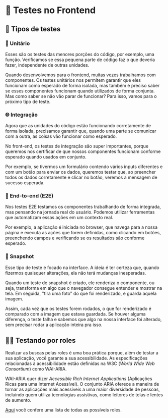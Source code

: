 # 🧪 Testes no Frontend

## 📝 Tipos de testes

### 🔬 Unitário

Esses são os testes das menores porções do código, por exemplo, uma 
função. Verificamos se essa pequena parte de código faz o que deveria 
fazer, independente de outras unidades.

Quando desenvolvemos para o frontend, muitas vezes trabalhamos com 
componentes. Os testes unitários nos permitem garantir que eles 
funcionam como esperado de forma isolada, mas também é preciso saber 
se esses componentes funcionam quando utilizados de forma conjunta. 
Mas como saber se não vão parar de funcionar? Para isso, vamos para o 
próximo tipo de teste.

### 🌐 Integração

Agora que as unidades do código estão funcionando corretamente de forma 
isolada, precisamos garantir que, quando uma parte se comunicar com a 
outra, as coisas vão funcionar como esperado.

No front-end, os testes de integração são super importantes, porque 
queremos nos certificar de que nossos componentes funcionam conforme 
esperado quando usados em conjunto.

Por exemplo, se tivermos um formulário contendo vários inputs 
diferentes e com um botão para enviar os dados, queremos testar que, 
ao preencher todos os dados corretamente e clicar no botão, veremos a 
mensagem de sucesso esperada.

### 📡 End-to-end (E2E)

Nos testes E2E testamos os componentes trabalhando de forma integrada, 
mas pensando na jornada real do usuário. Podemos utilizar ferramentas 
que automatizam essas ações em um contexto real. 

Por exemplo, a aplicação é iniciada no browser, que navega para a 
nossa página e executa as ações que forem definidas, como clicando em 
botões, preenchendo campos e verificando se os resultados são conforme 
esperado.

### 📸 Snapshot

Esse tipo de teste é focado na interface. A ideia é ter certeza que, 
quando fizermos quaisquer alterações, ela não terá mudanças inesperadas.

Quando um teste de snapshot é criado, ele renderiza o componente, ou
seja, transforma em algo que o navegador consegue entender e mostrar 
na tela. Em seguida, "tira uma foto" do que foi renderizado, e guarda 
aquela imagem. 

Assim, cada vez que os testes forem rodados, o que for renderizado é 
comparado com a imagem que estava guardada. Se houver alguma diferença, 
o teste falha e sabemos que algo na nossa interface foi alterado, sem 
precisar rodar a aplicação inteira pra isso.

## 👩‍💻 Testando por roles

Realizar as buscas pelas roles é uma boa prática porque, além de 
testar a sua aplicação, você garante a sua acessibilidade. As 
especificações relacionadas à acessibilidade estão definidas na W3C 
(*World Wide Web Consortium*) como WAI-ARIA.

WAI-ARIA quer dizer *Accessible Rich Internet Applications* (Aplicações 
Ricas para uma Internet Acessível). O conjunto ARIA oferece a maneira 
de tornar as aplicações mais acessíveis a uma maior diversidade de 
pessoas, incluindo quem utiliza tecnologias assistivas, como leitores 
de telas e lentes de aumento.

[Aqui](https://www.w3.org/TR/wai-aria-1.1/#role_definitions) você 
confere uma lista de todas as possíveis roles.
